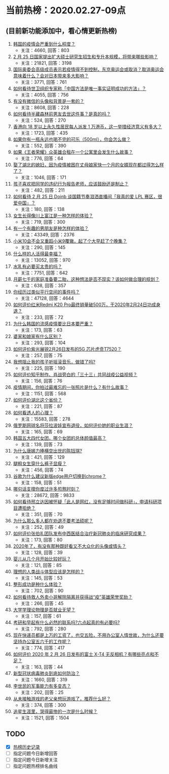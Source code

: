 # 当前热榜：2020.02.27-09点
## (目前新功能添加中，看心情更新热榜)
1. [韩国的疫情会严重到什么程度？](https://www.zhihu.com/question/374264120)
    * 关注：4660, 回答：803
2. [2 月 25 日国家提出扩大硕士研究生招生和专升本规模，将带来哪些影响？](https://www.zhihu.com/question/374622403)
    * 关注：21821, 回答：3198
3. [国际奥委会高级成员表示若疫情得不到控制，东京奥运会或取消？取消奥运会意味着什么？会对日本带来多大影响？](https://www.zhihu.com/question/374704099)
    * 关注：3771, 回答：761
4. [如何看待世卫组织专家称「中国方法是唯一事实证明成功的方法」？](https://www.zhihu.com/question/374421641)
    * 关注：4055, 回答：756
5. [有没有微信的头像和背景是一套的？](https://www.zhihu.com/question/374092724)
    * 关注：8608, 回答：228
6. [如何看待半藏森林前男友去世这件事？是真的吗？](https://www.zhihu.com/question/374790068)
    * 关注：524, 回答：270
7. [香港向 18 岁以上永久性居民每人派发 1 万港币，这一举措经济意义有多大？](https://www.zhihu.com/question/374765176)
    * 关注：1723, 回答：435
8. [如果你有一瓶永远也喝不完的可乐（500ml），你会怎么做？](https://www.zhihu.com/question/370130220)
    * 关注：552, 回答：390
9. [如果《王者荣耀》众英雄合租在一个公寓里会发生什么故事？](https://www.zhihu.com/question/374425450)
    * 关注：776, 回答：64
10. [娶了湖北的媳妇，因为疫情被困在丈母娘家快一个月的女婿现在都过得怎么样了？](https://www.zhihu.com/question/373945055)
    * 关注：1046, 回答：171
11. [孩子喜欢把同学的违纪行为报告老师，应该鼓励还是制止？](https://www.zhihu.com/question/364990213)
    * 关注：482, 回答：211
12. [如何看待 2 月 25 日 Doinb 谈国籍节奏泪洒直播间「我真的爱 LPL 赛区，很爱中国」？](https://www.zhihu.com/question/374760936)
    * 关注：180, 回答：138
13. [女生长得像川上富江是一种怎样的体验？](https://www.zhihu.com/question/335816461)
    * 关注：719, 回答：300
14. [有一个有趣的男朋友是种怎样的体验？](https://www.zhihu.com/question/31091240)
    * 关注：43349, 回答：2376
15. [小米10会不会又重蹈小米9覆辙，起了个大早赶了个晚集？](https://www.zhihu.com/question/374260540)
    * 关注：290, 回答：145
16. [什么样的人活得最幸福？](https://www.zhihu.com/question/21870301)
    * 关注：13052, 回答：970
17. [水乳有必要买太贵的吗？](https://www.zhihu.com/question/352134315)
    * 关注：7751, 回答：642
18. [月薪七千的家庭准备要二胎，这种想法是否不现实？该如何做合理的规划？](https://www.zhihu.com/question/372760814)
    * 关注：638, 回答：357
19. [你经历过类似平行空间的事件吗？](https://www.zhihu.com/question/64288914)
    * 关注：47128, 回答：4644
20. [如何评价红米Redmi K20 Pro最终销量破500万，于2020年2月24日功成身退？](https://www.zhihu.com/question/374269451)
    * 关注：233, 回答：72
21. [为什么韩国的流感疫情要比日本要严重？](https://www.zhihu.com/question/374111854)
    * 关注：173, 回答：63
22. [婆家和娘家有什么区别？](https://www.zhihu.com/question/309027344)
    * 关注：293, 回答：104
23. [如何评价紫光展锐2月26日发布的5G 芯片虎贲T7520？](https://www.zhihu.com/question/374783488)
    * 关注：257, 回答：75
24. [我想阻止我的孩子听摇滚音乐，做错了吗?](https://www.zhihu.com/question/371869048)
    * 关注：225, 回答：190
25. [如何评价知乎制作、肖战旁白的「三十三」共同战疫公益视频？](https://www.zhihu.com/question/374733058)
    * 关注：156, 回答：76
26. [疫情期间，你拍过最难忘的一张照片是什么？有什么故事？](https://www.zhihu.com/question/374822575)
    * 关注：1151, 回答：568
27. [如何评价湖北这个省份？](https://www.zhihu.com/question/374001996)
    * 关注：221, 回答：87
28. [如何看透人的心理？](https://www.zhihu.com/question/365128026)
    * 关注：15583, 回答：278
29. [俄罗斯网球名将莎拉波娃宣布退役，如何评价她的职业生涯？](https://www.zhihu.com/question/374898857)
    * 关注：165, 回答：69
30. [韩国五大四代女团，哪个女团的总体颜值最高？](https://www.zhihu.com/question/325523722)
    * 关注：139, 回答：73
31. [为什么唐嫣力捧横空出世的陈钰琪?](https://www.zhihu.com/question/332751099)
    * 关注：421, 回答：129
32. [腿粗女生穿什么裤子显瘦？](https://www.zhihu.com/question/345763982)
    * 关注：456, 回答：74
33. [谷歌为什么建议新版edge用户切换到chrome？](https://www.zhihu.com/question/374178537)
    * 关注：158, 回答：51
34. [哪句话支撑你度过许多煎熬时刻？](https://www.zhihu.com/question/359961500)
    * 关注：28672, 回答：9833
35. [如何看待邢立达因被怀疑「此人是网红，没有足够时间做科研」，申请科研项目遭拒绝？](https://www.zhihu.com/question/374665191)
    * 关注：351, 回答：70
36. [为什么那么多人都在劝退不要考法硕呢？](https://www.zhihu.com/question/373225555)
    * 关注：252, 回答：49
37. [如何评价张伯礼团队发布中西医结合治疗新冠肺炎的临床研究成果？](https://www.zhihu.com/question/372445215)
    * 关注：173, 回答：80
38. [2020年了，有没有那种既好看又不大众化的头像或情头？](https://www.zhihu.com/question/366048619)
    * 关注：128, 回答：39
39. [婴儿从几个月开始比较好玩？](https://www.zhihu.com/question/369856521)
    * 关注：121, 回答：85
40. [理想的人类战斗体型应该是怎样的？](https://www.zhihu.com/question/30196622)
    * 关注：145, 回答：53
41. [整形成功是种什么体验？](https://www.zhihu.com/question/348357205)
    * 关注：702, 回答：90
42. [如何看待救人外卖小哥解除隔离并获得战“疫”英雄荣誉奖励？](https://www.zhihu.com/question/374790073)
    * 关注：266, 回答：45
43. [大学学理论物理是否就业无望？](https://www.zhihu.com/question/372800830)
    * 关注：157, 回答：61
44. [考研和早起有什么必然的联系吗?六点起真的有必要吗?](https://www.zhihu.com/question/344399251)
    * 关注：792, 回答：280
45. [现在快递员都是上万的工资了，也交五险，不用办公室人情世故，为什么还要坚持办公室五六千的工作呢？](https://www.zhihu.com/question/358251052)
    * 关注：774, 回答：417
46. [如何评价 2020 年 2 月 26 日发布的富士 X-T4 无反相机？有哪些亮点和不足？](https://www.zhihu.com/question/372912744)
    * 关注：163, 回答：44
47. [新型冠状病毒肺炎到底如何防治？](https://www.zhihu.com/question/367368391)
    * 关注：1660, 回答：319
48. [李世民的军事能力有多变态？](https://www.zhihu.com/question/371660521)
    * 关注：202, 回答：25
49. [从未接触游戏的老父亲想玩游戏了，推荐什么好？](https://www.zhihu.com/question/373156791)
    * 关注：374, 回答：300
50. [追星生涯里，哭得最惨的一次是什么时候？](https://www.zhihu.com/question/369889455)
    * 关注：1521, 回答：1504
## TODO
* [x] [热榜历史记录](hot_history/AllHot.md)
* [ ] 指定问题今日新增回答
* [ ] 指定问题今日新增关注
* [ ] 指定问题热榜排名曲线
